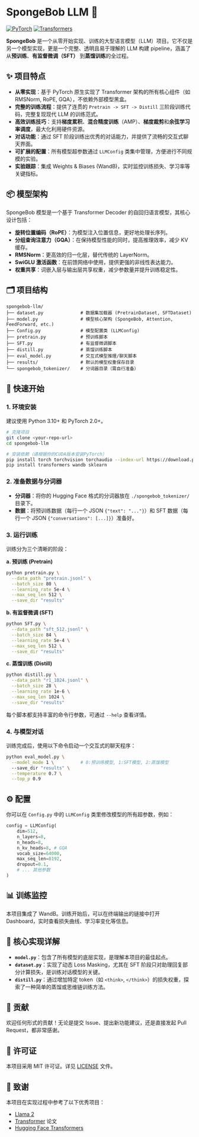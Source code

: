 # SpongeBob LLM 🧽

[![PyTorch](https://img.shields.io/badge/PyTorch-%23EE4C2C.svg?style=for-the-badge&logo=PyTorch&logoColor=white)](https://pytorch.org/)
[![Transformers](https://img.shields.io/badge/🤗%20Transformers-grey?style=for-the-badge&logo=huggingface)](https://huggingface.co/docs/transformers/index)

**SpongeBob** 是一个从零开始实现、训练的大型语言模型（LLM）项目。它不仅是另一个模型实现，更是一个完整、透明且易于理解的 LLM 构建 pipeline，涵盖了从**预训练**、**有监督微调（SFT）** 到**蒸馏训练**的全过程。

## ✨ 项目特点

-   **从零实现**：基于 PyTorch 原生实现了 Transformer 架构的所有核心组件（如 RMSNorm, RoPE, GQA），不依赖外部模型黑盒。
-   **完整的训练流程**：提供了连贯的 `Pretrain -> SFT -> Distill` 三阶段训练代码，完整复现现代 LLM 的训练范式。
-   **高效训练技巧**：支持**梯度累积**、**混合精度训练**（AMP）、**梯度裁剪**和**余弦学习率调度**，最大化利用硬件资源。
-   **对话功能**：通过 SFT 阶段训练出优秀的对话能力，并提供了流畅的交互式聊天界面。
-   **可扩展的配置**：所有模型超参数通过 `LLMConfig` 类集中管理，方便进行不同规模的实验。
-   **实验跟踪**：集成 Weights & Biases (WandB)，实时监控训练损失、学习率等关键指标。

## 📦 模型架构

SpongeBob 模型是一个基于 Transformer Decoder 的自回归语言模型，其核心设计包括：

-   **旋转位置编码（RoPE）**：为模型注入位置信息，更好地处理长序列。
-   **分组查询注意力（GQA）**：在保持模型性能的同时，提高推理效率，减少 KV 缓存。
-   **RMSNorm**：更高效的归一化层，替代传统的 LayerNorm。
-   **SwiGLU 激活函数**：在前馈网络中使用，提供更强的非线性表达能力。
-   **权重共享**：词嵌入层与输出层共享权重，减少参数量并提升训练稳定性。

## 🗂 项目结构

```
spongebob-llm/
├── dataset.py              # 数据集加载器 (PretrainDataset, SFTDataset)
├── model.py                # 模型核心架构 (SpongeBob, Attention, FeedForward, etc.)
├── Config.py               # 模型配置类 (LLMConfig)
├── pretrain.py             # 预训练脚本
├── SFT.py                  # 有监督微调脚本
├── distill.py              # 蒸馏训练脚本
├── eval_model.py           # 交互式模型推理/聊天脚本
├── results/                # 默认的模型权重保存目录
└── spongebob_tokenizer/    # 分词器目录（需自行准备）
```

## 🚀 快速开始

### 1. 环境安装

建议使用 Python 3.10+ 和 PyTorch 2.0+。

```bash
# 克隆项目
git clone <your-repo-url>
cd spongebob-llm

# 安装依赖（请根据你的CUDA版本安装PyTorch）
pip install torch torchvision torchaudio --index-url https://download.pytorch.org/whl/cu118
pip install transformers wandb sklearn
```

### 2. 准备数据与分词器

-   **分词器**：将你的 Hugging Face 格式的分词器放在 `./spongebob_tokenizer/` 目录下。
-   **数据**：将预训练数据（每行一个 JSON `{"text": "..."}`）和 SFT 数据（每行一个 JSON `{"conversations": [...]}`）准备好。

### 3. 运行训练

训练分为三个清晰的阶段：

**a. 预训练 (Pretrain)**
```bash
python pretrain.py \
  --data_path "pretrain.jsonl" \
  --batch_size 80 \
  --learning_rate 5e-4 \
  --max_seq_len 512 \
  --save_dir "results"
```

**b. 有监督微调 (SFT)**
```bash
python SFT.py \
  --data_path "sft_512.jsonl" \
  --batch_size 84 \
  --learning_rate 5e-4 \
  --max_seq_len 512 \
  --save_dir "results"
```

**c. 蒸馏训练 (Distill)**
```bash
python distill.py \
  --data_path "r1_1024.jsonl" \
  --batch_size 28 \
  --learning_rate 1e-6 \
  --max_seq_len 1024 \
  --save_dir "results"
```

每个脚本都支持丰富的命令行参数，可通过 `--help` 查看详情。

### 4. 与模型对话

训练完成后，使用以下命令启动一个交互式的聊天程序：

```bash
python eval_model.py \
  --model_mode 1 \          # 0:预训练模型, 1:SFT模型, 2:蒸馏模型
  --save_dir "results" \
  --temperature 0.7 \
  --top_p 0.9
```

## ⚙️ 配置

你可以在 `Config.py` 中的 `LLMConfig` 类里修改模型的所有超参数，例如：

```python
config = LLMConfig(
    dim=512,
    n_layers=8,
    n_heads=8,
    n_kv_heads=8, # GQA
    vocab_size=64000,
    max_seq_len=8192,
    dropout=0.1,
    # ... 其他参数
)
```

## 📊 训练监控

本项目集成了 WandB。训练开始后，可以在终端输出的链接中打开 Dashboard，实时查看损失曲线、学习率变化等信息。

## 🧠 核心实现详解

-   **`model.py`**：包含了所有模型的底层实现，是理解本项目的最佳起点。
-   **`dataset.py`**：实现了动态 Loss Masking，尤其在 SFT 阶段只对助理回复部分计算损失，是训练对话模型的关键。
-   **`distill.py`**：通过增加特定 token（如 `<think>`, `</think>`）的损失权重，探索了一种简单的蒸馏或思维链训练方法。

## 🤝 贡献

欢迎任何形式的贡献！无论是提交 Issue、提出新功能建议，还是直接发起 Pull Request，都非常感谢。

## 📜 许可证

本项目采用 MIT 许可证。详见 [LICENSE](LICENSE) 文件。

## 🙏 致谢

本项目在实现过程中参考了以下优秀项目：
-   [Llama 2](https://ai.meta.com/llama/)
-   [Transformer](https://arxiv.org/abs/1706.03762) 论文
-   [Hugging Face Transformers](https://github.com/huggingface/transformers)
